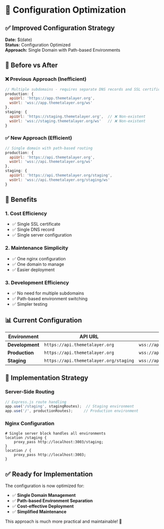 # 🔧 Configuration Optimization

## ✅ **Improved Configuration Strategy**

**Date:** $(date)  
**Status:** Configuration Optimized  
**Approach:** Single Domain with Path-based Environments

## 🎯 **Before vs After**

### ❌ **Previous Approach (Inefficient)**
```javascript
// Multiple subdomains - requires separate DNS records and SSL certificates
production: {
  apiUrl: 'https://app.themetalayer.org',
  wsUrl: 'wss://app.themetalayer.org/ws'
},
staging: {
  apiUrl: 'https://staging.themetalayer.org',  // ❌ Non-existent
  wsUrl: 'wss://staging.themetalayer.org/ws'   // ❌ Non-existent
}
```

### ✅ **New Approach (Efficient)**
```javascript
// Single domain with path-based routing
production: {
  apiUrl: 'https://api.themetalayer.org',
  wsUrl: 'wss://api.themetalayer.org/ws'
},
staging: {
  apiUrl: 'https://api.themetalayer.org/staging',
  wsUrl: 'wss://api.themetalayer.org/staging/ws'
}
```

## 🚀 **Benefits**

### 1. **Cost Efficiency**
- ✅ Single SSL certificate
- ✅ Single DNS record
- ✅ Single server configuration

### 2. **Maintenance Simplicity**
- ✅ One nginx configuration
- ✅ One domain to manage
- ✅ Easier deployment

### 3. **Development Efficiency**
- ✅ No need for multiple subdomains
- ✅ Path-based environment switching
- ✅ Simpler testing

## 📊 **Current Configuration**

| Environment | API URL | WebSocket URL |
|-------------|---------|---------------|
| **Development** | `https://api.themetalayer.org` | `wss://api.themetalayer.org/ws` |
| **Production** | `https://api.themetalayer.org` | `wss://api.themetalayer.org/ws` |
| **Staging** | `https://api.themetalayer.org/staging` | `wss://api.themetalayer.org/staging/ws` |

## 🎯 **Implementation Strategy**

### **Server-Side Routing**
```javascript
// Express.js route handling
app.use('/staging', stagingRoutes);  // Staging environment
app.use('/', productionRoutes);     // Production environment
```

### **Nginx Configuration**
```nginx
# Single server block handles all environments
location /staging {
    proxy_pass http://localhost:3003/staging;
}
location / {
    proxy_pass http://localhost:3003;
}
```

## ✅ **Ready for Implementation**

The configuration is now optimized for:
- ✅ **Single Domain Management**
- ✅ **Path-based Environment Separation**
- ✅ **Cost-effective Deployment**
- ✅ **Simplified Maintenance**

This approach is much more practical and maintainable! 🎉








